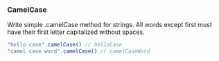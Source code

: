 ### CamelCase

Write simple .camelCase method for strings. All words except first must have their first letter capitalized without spaces.

```javascript
"hello case".camelCase() // helloCase
"camel case word".camelCase() // camelCaseWord
```
